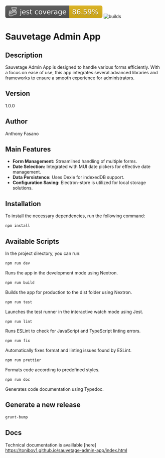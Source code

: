 ![Jest coverage](./badges/coverage-jest%20coverage.svg)
![builds](https://github.com/Toniboy1/sauvetage-admin-app/actions/workflows/build.yml/badge.svg)

# Sauvetage Admin App

## Description

Sauvetage Admin App is designed to handle various forms efficiently. With a focus on ease of use, this app integrates several advanced libraries and frameworks to ensure a smooth experience for administrators.

## Version

1.0.0

## Author

Anthony Fasano

## Main Features

- **Form Management:** Streamlined handling of multiple forms.
- **Date Selection:** Integrated with MUI date pickers for effective date management.
- **Data Persistence:** Uses Dexie for indexedDB support.
- **Configuration Saving:** Electron-store is utilized for local storage solutions.

## Installation

To install the necessary dependencies, run the following command:

```bash
npm install
```

## Available Scripts

In the project directory, you can run:

```bash
npm run dev
```

Runs the app in the development mode using Nextron.

```bash
npm run build
```

Builds the app for production to the dist folder using Nextron.

```bash
npm run test
```

Launches the test runner in the interactive watch mode using Jest.

```bash
npm run lint
```

Runs ESLint to check for JavaScript and TypeScript linting errors.

```bash
npm run fix
```

Automatically fixes format and linting issues found by ESLint.

```bash
npm run prettier
```

Formats code according to predefined styles.

```bash
npm run doc
```

Generates code documentation using Typedoc.

## Generate a new release

```bash
grunt-bump
```

## Docs

Technical documentation is availlable [here] https://toniboy1.github.io/sauvetage-admin-app/index.html
